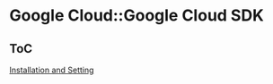 # Google Cloud::Google Cloud SDK

## ToC

[Installation and Setting](/000_GoogleCloud/000_GoogleCloudSDK/installation-setting.md)

